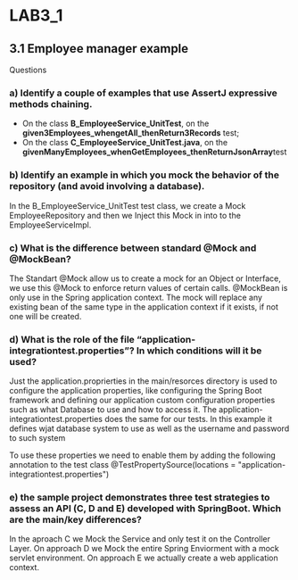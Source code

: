 # LAB3_1

## 3.1 Employee manager example
Questions

### a) Identify a couple of examples that use AssertJ expressive methods chaining.
* On the class **B_EmployeeService_UnitTest**, on the **given3Employees_whengetAll_thenReturn3Records** test;
* On the class **C_EmployeeService_UnitTest.java**, on the **givenManyEmployees_whenGetEmployees_thenReturnJsonArray**test

### b) Identify an example in which you mock the behavior of the repository (and avoid involving a database). 
In the B_EmployeeService_UnitTest test class, we create a Mock EmployeeRepository and then we Inject this Mock in into to the EmployeeServiceImpl. 

### c) What is the difference between standard @Mock and @MockBean?
The Standart @Mock allow us to create a mock for an Object or Interface, we use this @Mock to enforce return values of certain calls. @MockBean is only use in the Spring application context. The mock will replace any existing bean of the same type in the application context if it exists, if not one will be created. 

### d) What is the role of the file “application-integrationtest.properties”? In which conditions will it be used?
Just the application.proprierties in the main/resorces directory is used to configure the application properties, like configuring the Spring Boot framework and defining our application custom configuration properties such as what Database to use and how to access it. The application-integrationtest.properties does the same for our tests. In this example it defines wjat database system to use as well as the username and password to such system

To use these properties we need to enable them by adding the following annotation to the test class
@TestPropertySource(locations = "application-integrationtest.properties")

### e) the sample project demonstrates three test strategies to assess an API (C, D and E) developed with SpringBoot. Which are the main/key differences? 
In the aproach C we Mock the Service and only test it on the Controller Layer.
On approach D we Mock the entire Spring Enviorment with a mock servlet environment.
On approach E we actually create a web application context.